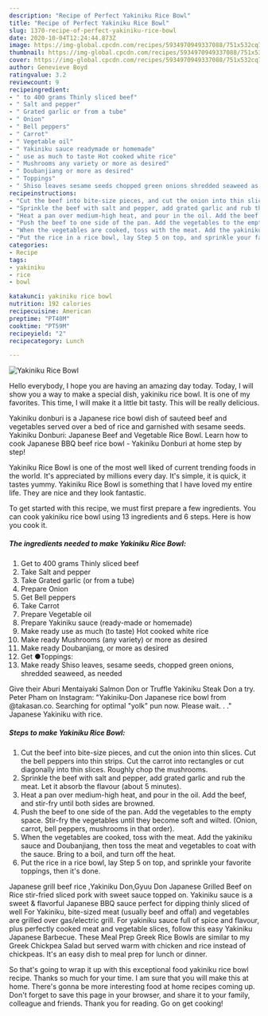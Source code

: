```yaml
---
description: "Recipe of Perfect Yakiniku Rice Bowl"
title: "Recipe of Perfect Yakiniku Rice Bowl"
slug: 1370-recipe-of-perfect-yakiniku-rice-bowl
date: 2020-10-04T12:24:44.873Z
image: https://img-global.cpcdn.com/recipes/5934970949337088/751x532cq70/yakiniku-rice-bowl-recipe-main-photo.jpg
thumbnail: https://img-global.cpcdn.com/recipes/5934970949337088/751x532cq70/yakiniku-rice-bowl-recipe-main-photo.jpg
cover: https://img-global.cpcdn.com/recipes/5934970949337088/751x532cq70/yakiniku-rice-bowl-recipe-main-photo.jpg
author: Genevieve Boyd
ratingvalue: 3.2
reviewcount: 9
recipeingredient:
- " to 400 grams Thinly sliced beef"
- " Salt and pepper"
- " Grated garlic or from a tube"
- " Onion"
- " Bell peppers"
- " Carrot"
- " Vegetable oil"
- " Yakiniku sauce readymade or homemade"
- " use as much to taste Hot cooked white rice"
- " Mushrooms any variety or more as desired"
- " Doubanjiang or more as desired"
- " Toppings"
- " Shiso leaves sesame seeds chopped green onions shredded seaweed as needed"
recipeinstructions:
- "Cut the beef into bite-size pieces, and cut the onion into thin slices. Cut the bell peppers into thin strips. Cut the carrot into rectangles or cut diagonally into thin slices. Roughly chop the mushrooms."
- "Sprinkle the beef with salt and pepper, add grated garlic and rub the meat. Let it absorb the flavour (about 5 minutes)."
- "Heat a pan over medium-high heat, and pour in the oil. Add the beef, and stir-fry until both sides are browned."
- "Push the beef to one side of the pan. Add the vegetables to the empty space. Stir-fry the vegetables until they become soft and wilted. (Onion, carrot, bell peppers, mushrooms in that order)."
- "When the vegetables are cooked, toss with the meat. Add the yakiniku sauce and Doubanjiang, then toss the meat and vegetables to coat with the sauce. Bring to a boil, and turn off the heat."
- "Put the rice in a rice bowl, lay Step 5 on top, and sprinkle your favorite toppings, then it&#39;s done."
categories:
- Recipe
tags:
- yakiniku
- rice
- bowl

katakunci: yakiniku rice bowl 
nutrition: 192 calories
recipecuisine: American
preptime: "PT40M"
cooktime: "PT59M"
recipeyield: "2"
recipecategory: Lunch

---
```



![Yakiniku Rice Bowl](https://img-global.cpcdn.com/recipes/5934970949337088/751x532cq70/yakiniku-rice-bowl-recipe-main-photo.jpg)

Hello everybody, I hope you are having an amazing day today. Today, I will show you a way to make a special dish, yakiniku rice bowl. It is one of my favorites. This time, I will make it a little bit tasty. This will be really delicious.

Yakiniku donburi is a Japanese rice bowl dish of sauteed beef and vegetables served over a bed of rice and garnished with sesame seeds. Yakiniku Donburi: Japanese Beef and Vegetable Rice Bowl. Learn how to cook Japanese BBQ beef rice bowl - Yakiniku Donburi at home step by step!

Yakiniku Rice Bowl is one of the most well liked of current trending foods in the world. It's appreciated by millions every day. It's simple, it is quick, it tastes yummy. Yakiniku Rice Bowl is something that I have loved my entire life. They are nice and they look fantastic.


To get started with this recipe, we must first prepare a few ingredients. You can cook yakiniku rice bowl using 13 ingredients and 6 steps. Here is how you cook it.

<!--inarticleads1-->

##### The ingredients needed to make Yakiniku Rice Bowl:

1. Get  to 400 grams Thinly sliced beef
1. Take  Salt and pepper
1. Take  Grated garlic (or from a tube)
1. Prepare  Onion
1. Get  Bell peppers
1. Take  Carrot
1. Prepare  Vegetable oil
1. Prepare  Yakiniku sauce (ready-made or homemade)
1. Make ready  use as much (to taste) Hot cooked white rice
1. Make ready  Mushrooms (any variety) or more as desired
1. Make ready  Doubanjiang, or more as desired
1. Get  ●Toppings:
1. Make ready  Shiso leaves, sesame seeds, chopped green onions, shredded seaweed, as needed


Give their Aburi Mentaiyaki Salmon Don or Truffle Yakiniku Steak Don a try. Peter Pham on Instagram: &#34;Yakiniku-Don Japanese rice bowl from @takasan.co. Searching for optimal &#34;yolk&#34; pun now. Please wait. . .&#34; Japanese Yakiniku with rice. 

<!--inarticleads2-->

##### Steps to make Yakiniku Rice Bowl:

1. Cut the beef into bite-size pieces, and cut the onion into thin slices. Cut the bell peppers into thin strips. Cut the carrot into rectangles or cut diagonally into thin slices. Roughly chop the mushrooms.
1. Sprinkle the beef with salt and pepper, add grated garlic and rub the meat. Let it absorb the flavour (about 5 minutes).
1. Heat a pan over medium-high heat, and pour in the oil. Add the beef, and stir-fry until both sides are browned.
1. Push the beef to one side of the pan. Add the vegetables to the empty space. Stir-fry the vegetables until they become soft and wilted. (Onion, carrot, bell peppers, mushrooms in that order).
1. When the vegetables are cooked, toss with the meat. Add the yakiniku sauce and Doubanjiang, then toss the meat and vegetables to coat with the sauce. Bring to a boil, and turn off the heat.
1. Put the rice in a rice bowl, lay Step 5 on top, and sprinkle your favorite toppings, then it&#39;s done.


Japanese grill beef rice ,Yakiniku Don,Gyuu Don Japanese Grilled Beef on Rice stir-fried sliced pork with sweet sauce topped on. Yakiniku sauce is a sweet &amp; flavorful Japanese BBQ sauce perfect for dipping thinly sliced of well For Yakiniku, bite-sized meat (usually beef and offal) and vegetables are grilled over gas/electric grill. For yakiniku sauce full of spice and flavour, plus perfectly cooked meat and vegetable slices, follow this easy Yakiniku Japanese Barbecue. These Meal Prep Greek Rice Bowls are similar to my Greek Chickpea Salad but served warm with chicken and rice instead of chickpeas. It&#39;s an easy dish to meal prep for lunch or dinner. 

So that's going to wrap it up with this exceptional food yakiniku rice bowl recipe. Thanks so much for your time. I am sure that you will make this at home. There's gonna be more interesting food at home recipes coming up. Don't forget to save this page in your browser, and share it to your family, colleague and friends. Thank you for reading. Go on get cooking!
